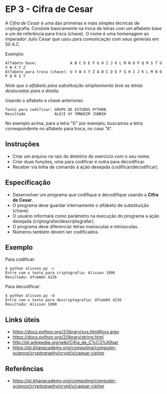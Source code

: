 EP 3 - Cifra de Cesar
=======

A *Cifra de Cesar* é uma das primeiras e mais simples técnicas de criptografia. Consiste basicamente na troca de letras com um alfabeto base e um de referência para troca (chave). O nome é uma homenagem ao imperador Julio Cesar que usou para comunicação com seus generais em 50 A.C.

Exemplo:

	Alfabeto base:               A B C D E F G H I J K L M N O P Q R S T U V W X Y Z
	Alfabeto para troca (chave): U V W X Y Z A B C D E F G H I J K L M N O P Q R S T

*Note que o alfabeto para substituição simplesmente teve as letras deslocadas para a direita.*

Usando o alfabeto e chave anteriores:

	Texto para codificar: GRUPO DE ESTUDOS PYTHON
	Resultado             ALOJI XY YMNOXIM JSNBIH

No exemplo acima, para a letra "G" por exemplo, buscamos a letra correspondente no alfabeto para troca, no caso "A".

Instruções
------

- Criar um arquivo na raiz do diretório do exercício com o seu nome.
- Criar duas funções, uma para codificar e outra para decodificar.
- Receber via linha de comando a ação desejada (codificar/decodificar).

Especificação
------

- Desenvolver um programa que codifique e decodifique usando a **Cifra de Cesar**.
- O programa deve guardar internamente o alfabeto de substituição (chave).
- O usuário informará como parâmetro na execução do programa a ação desejada (criptografar/descriptografar).
- O programa deve diferenciar letras maiúsculas e minúsculas.
- Números também devem ser codificados.

Exemplo
-------

Para codificar:

	$ python alisson.py -c
	Entre com o texto para criptografia: Alisson 1990
	Resultado: Ufcmmkh 4226

Para decodificar:

	$ python alisson.py -d
	Entre com o texto para descriptografia: Ufcmmkh 4226
	Resultado: Alisson 1990


Links úteis
-------

- https://docs.python.org/2/library/sys.html#sys.argv
- https://docs.python.org/2/library/string.html
- http://pt.wikipedia.org/wiki/Cifra_de_C%C3%A9sar
- https://pt.khanacademy.org/computing/computer-science/cryptography/crypt/v/caesar-cipher


Referências
------

- https://pt.khanacademy.org/computing/computer-science/cryptography/crypt/v/caesar-cipher